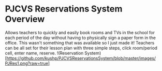 # PJCVS Reservations System Overview
Allows teachers to quickly and easily book rooms and TVs in the school for each period of the day without having to physically sign a paper form in the office. This wasn't something that was available so I just made it!
Teachers can be all set for their lesson plan with three simple steps, click room/period cell, enter name, reserve.
!(Reservation System)[https://github.com/kushp/PJCVSReservationsSystem/blob/master/images/PJRes1.png?raw=true]
